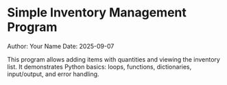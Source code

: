 # Simple Inventory Management Program
Author: Your Name
Date: 2025-09-07

This program allows adding items with quantities and viewing the inventory list.
It demonstrates Python basics: loops, functions, dictionaries, input/output, and error handling.
